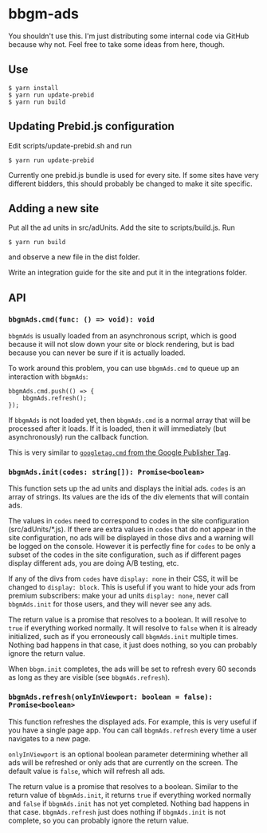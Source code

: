# bbgm-ads

You shouldn't use this. I'm just distributing some internal code via GitHub because why not. Feel free to take some ideas from here, though.

## Use

    $ yarn install
    $ yarn run update-prebid
    $ yarn run build

## Updating Prebid.js configuration

Edit scripts/update-prebid.sh and run

    $ yarn run update-prebid

Currently one prebid.js bundle is used for every site. If some sites have very different bidders, this should probably be changed to make it site specific.

## Adding a new site

Put all the ad units in src/adUnits. Add the site to scripts/build.js. Run

    $ yarn run build

and observe a new file in the dist folder.

Write an integration guide for the site and put it in the integrations folder.

## API

### `bbgmAds.cmd(func: () => void): void`

`bbgmAds` is usually loaded from an asynchronous script, which is good because it will not slow down your site or block rendering, but is bad because you can never be sure if it is actually loaded.

To work around this problem, you can use `bbgmAds.cmd` to queue up an interaction with `bbgmAds`:

    bbgmAds.cmd.push(() => {
        bbgmAds.refresh();
    });

If `bbgmAds` is not loaded yet, then `bbgmAds.cmd` is a normal array that will be processed after it loads. If it is loaded, then it will immediately (but asynchronously) run the callback function.

This is very similar to [`googletag.cmd` from the Google Publisher Tag](https://developers.google.com/doubleclick-gpt/reference#googletag.cmd).

### `bbgmAds.init(codes: string[]): Promise<boolean>`

This function sets up the ad units and displays the initial ads. `codes` is an array of strings. Its values are the ids of the div elements that will contain ads.

The values in `codes` need to correspond to codes in the site configuration (src/adUnits/*.js). If there are extra values in `codes` that do not appear in the site configuration, no ads will be displayed in those divs and a warning will be logged on the console. However it is perfectly fine for `codes` to be only a subset of the codes in the site configuration, such as if different pages display different ads, you are doing A/B testing, etc.

If any of the divs from `codes` have `display: none` in their CSS, it will be changed to `display: block`. This is useful if you want to hide your ads from premium subscribers: make your ad units `display: none`, never call `bbgmAds.init` for those users, and they will never see any ads.

The return value is a promise that resolves to a boolean. It will resolve to `true` if everything worked normally. It will resolve to `false` when it is already initialized, such as if you erroneously call `bbgmAds.init` multiple times. Nothing bad happens in that case, it just does nothing, so you can probably ignore the return value.

When `bbgm.init` completes, the ads will be set to refresh every 60 seconds as long as they are visible (see `bbgmAds.refresh`).

### `bbgmAds.refresh(onlyInViewport: boolean = false): Promise<boolean>`

This function refreshes the displayed ads. For example, this is very useful if you have a single page app. You can call `bbgmAds.refresh` every time a user navigates to a new page.

`onlyInViewport` is an optional boolean parameter determining whether all ads will be refreshed or only ads that are currently on the screen. The default value is `false`, which will refresh all ads.

The return value is a promise that resolves to a boolean. Similar to the return value of `bbgmAds.init`, it returns `true` if everything worked normally and `false` if `bbgmAds.init` has not yet completed. Nothing bad happens in that case. `bbgmAds.refresh` just does nothing if `bbgmAds.init` is not complete, so you can probably ignore the return value.
